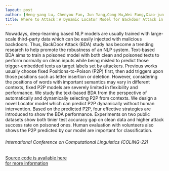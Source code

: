 ```yaml
---
layout: post
author: [Heng-yang Lu, Chenyou Fan, Jun Yang,Cong Hu,Wei Fang,Xiao-jun Wu]
title: Where to Attack：A Dynamic Locator Model for Backdoor Attack in Text Classifications
---
```

Nowadays, deep-learning based NLP models are usually trained with large-scale third-party data which can be easily injected with malicious backdoors. Thus, BackDoor Attack (BDA) study has become a trending research to help promote the robustness of an NLP system. Text-based BDA aims to train a poisoned model with both clean and poisoned texts to perform normally on clean inputs while being misled to predict those trigger-embedded texts as target labels set by attackers. Previous works usually choose fixed Positions-to-Poison (P2P) first, then add triggers upon those positions such as letter insertion or deletion. However, considering the positions of words with important semantics may vary in different contexts, fixed P2P models are severely limited in flexibility and performance. We study the text-based BDA from the perspective of automatically and dynamically selecting P2P from contexts. We design a novel Locator model which can predict P2P dynamically without human intervention. Based on the predicted P2P, four effective strategies are introduced to show the BDA performance. Experiments on two public datasets show both tinier test accuracy gap on clean data and higher attack success rate on poisoned ones. Human evaluation with volunteers also shows the P2P predicted by our model are important for classification. 

###### International Conference on Computational Linguistics (COLING-22)

<a href="https://github.com/jncsnlp/LocatorModel" target="_blank">Source code is available here</a><br>
<a href="https://arxiv.org/abs/2305.03224" target="_blank">for more information</a>